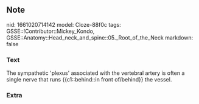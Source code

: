 ## Note
nid: 1661020714142
model: Cloze-88f0c
tags: GSSE::!Contributor::Mickey_Kondo, GSSE::Anatomy::Head_neck_and_spine::05._Root_of_the_Neck
markdown: false

### Text
The sympathetic 'plexus' associated with the vertebral artery is often a single nerve that runs {{c1::behind::in front of/behind}} the vessel.

### Extra

